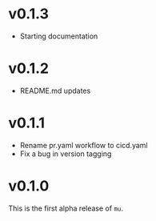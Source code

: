 # v0.1.3

* Starting documentation

# v0.1.2

* README.md updates

# v0.1.1

* Rename pr.yaml workflow to cicd.yaml
* Fix a bug in version tagging

# v0.1.0

This is the first alpha release of `mu`.
